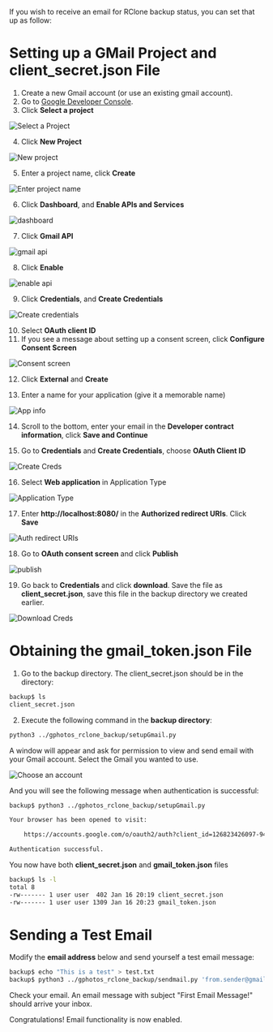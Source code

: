 If you wish to receive an email for RClone backup status, you can set that up as follow:

# Setting up a GMail Project and client_secret.json File

1. Create a new Gmail account (or use an existing gmail account).
2. Go to [Google Developer Console](https://console.developers.google.com/apis/credentials).
3. Click **Select a project**
   
![Select a Project](/assets/select_a_project.png)


4. Click **New Project**

![New project](/assets/new_project.png)

5. Enter a project name, click **Create**

![Enter project name](/assets/project_name.png)

6. Click **Dashboard**, and **Enable APIs and Services**

![dashboard](/assets/dashboard_enable_apis.png)

7. Click **Gmail API**

![gmail api](/assets/gmail_api.png)

8. Click **Enable**

![enable api](/assets/enable_api.png)

9. Click **Credentials**, and **Create Credentials**

![Create credentials](/assets/credentials_create.png)

10. Select **OAuth client ID**
11. If you see a message about setting up a consent screen, click **Configure Consent Screen**

![Consent screen](/assets/consent_screen.png)

12. Click **External** and **Create**

13. Enter a name for your application (give it a memorable name)

![App info](/assets/app_info.png)

14. Scroll to the bottom, enter your email in the **Developer contract information**, click **Save and Continue**

15. Go to **Credentials** and **Create Credentials**, choose **OAuth Client ID**

![Create Creds](/assets/credentials_oauth_client_id.png)

16. Select **Web application** in Application Type

![Application Type](/assets/application_type.png)

17. Enter **http://localhost:8080/** in the **Authorized redirect URIs**. Click **Save**

![Auth redirect URIs](/assets/redirect_uris.png)

18. Go to **OAuth consent screen** and click **Publish**

![publish](/assets/publish.png)

19. Go back to **Credentials** and click **download**. Save the file as **client_secret.json**, save this file in the backup directory we created earlier.

![Download Creds](/assets/download_creds.png)


# Obtaining the gmail_token.json File

1. Go to the backup directory. The client_secret.json should be in the directory:
```bash
backup$ ls
client_secret.json

```

2. Execute the following command in the **backup directory**:
```bash
python3 ../gphotos_rclone_backup/setupGmail.py 
```

A window will appear and ask for permission to view and send email with your Gmail account.  Select the Gmail you wanted to use.

![Choose an account](/assets/choose_an_account.png)

And you will see the following message when authentication is successful:

```bash
backup$ python3 ../gphotos_rclone_backup/setupGmail.py 

Your browser has been opened to visit:

    https://accounts.google.com/o/oauth2/auth?client_id=126823426097-9444443upeboggdde69kmgm845re1tbo.apps.googleusercontent.com&redirect_uri=http%3A%2F%2Flocalhost%3A8080%2F&scope=https%3A%2F%2Fwww.googleapis.com%2Fauth%2Fgmail.modify&access_type=offline&response_type=code

Authentication successful.
```

You now have both **client_secret.json** and **gmail_token.json** files

```bash
backup$ ls -l
total 8
-rw------- 1 user user  402 Jan 16 20:19 client_secret.json
-rw------- 1 user user 1309 Jan 16 20:23 gmail_token.json
```


# Sending a Test Email

Modify the **email address** below and send yourself a test email message:

```bash
backup$ echo "This is a test" > test.txt
backup$ python3 ../gphotos_rclone_backup/sendmail.py 'from.sender@gmail.com' 'to.recipient@gmail.com' 'First Email Message!' -pm './test.txt'
```

Check your email. An email message with subject "First Email Message!" should arrive your inbox.

Congratulations! Email functionality is now enabled.